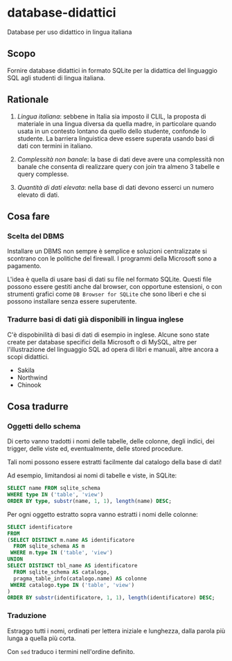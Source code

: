 # database-didattici
Database per uso didattico in lingua italiana

## Scopo

Fornire database didattici in formato SQLite per la didattica del linguaggio SQL
agli studenti di lingua italiana.

## Rationale

1. *Lingua italiana*: sebbene in Italia sia imposto il CLIL, la proposta di materiale
in una lingua diversa da quella madre, in particolare quando usata in un contesto
lontano da quello dello studente, confonde lo studente.
La barriera linguistica deve essere superata usando basi di dati con termini in
italiano.

2. *Complessità non banale*: la base di dati deve avere una complessità non banale
che consenta di realizzare query con join tra almeno 3 tabelle e query complesse.

3. *Quantità di dati elevata*: nella base di dati devono esserci un numero elevato di
dati.

## Cosa fare

### Scelta del DBMS

Installare un DBMS non sempre è semplice e soluzioni centralizzate si scontrano
con le politiche del firewall.
I programmi della Microsoft sono a pagamento.

L'idea è quella di usare basi di dati su file nel formato SQLite.
Questi file possono essere gestiti anche dal browser, con opportune estensioni,
o con strumenti grafici come `DB Browser for SQLite` che sono liberi e che si
possono installare senza essere superutente.

### Tradurre basi di dati già disponibili in lingua inglese

C'è dispobinilità di basi di dati di esempio in inglese.
Alcune sono state create per database specifici della Microsoft o di MySQL,
altre per l'illustrazione del linguaggio SQL ad opera di libri e manuali,
altre ancora a scopi didattici.

* Sakila
* Northwind
* Chinook

## Cosa tradurre

### Oggetti dello schema

Di certo vanno tradotti i nomi delle tabelle, delle colonne, degli indici, dei trigger,
delle viste ed, eventualmente, delle stored procedure.

Tali nomi possono essere estratti facilmente dal catalogo della base di dati!

Ad esempio, limitandosi ai nomi di tabelle e viste, in SQLite:

```sql
SELECT name FROM sqlite_schema
WHERE type IN ('table', 'view')
ORDER BY type, substr(name, 1, 1), length(name) DESC;
```

Per ogni oggetto estratto sopra vanno estratti i nomi delle colonne:

```sql
SELECT identificatore
FROM
(SELECT DISTINCT m.name AS identificatore
  FROM sqlite_schema AS m
 WHERE m.type IN ('table', 'view')
UNION
SELECT DISTINCT tbl_name AS identificatore
  FROM sqlite_schema AS catalogo,
  pragma_table_info(catalogo.name) AS colonne
 WHERE catalogo.type IN ('table', 'view')
)
ORDER BY substr(identificatore, 1, 1), length(identificatore) DESC;
``` 

### Traduzione

Estraggo tutti i nomi, ordinati per lettera iniziale e lunghezza, dalla parola più
lunga a quella più corta.

Con `sed` traduco i termini nell'ordine definito.
